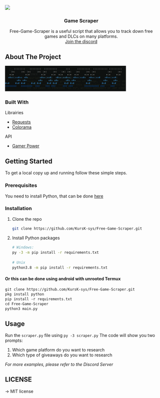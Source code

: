 <img src="https://img.shields.io/badge/Scraper-README-blue">
<h3 align="center">Game Scraper</h3>
<p align="center">
    Free-Game-Scraper is a useful script that allows you to track down free games and DLCs on many platforms.
    <br>
  <a href="https://discord.gg/DhdRXEU2Mg">Join the discord</a>

  
## About The Project
<img src="assets/example.png" alt="preview">

### Built With

Librairies 
* [Requests](https://github.com/psf/requests)
* [Colorama](https://pypi.org/project/colorama/)

API
* [Gamer Power](https://www.gamerpower.com/)

## Getting Started

To get a local copy up and running follow these simple steps.

### Prerequisites
You need to install Python, that can be done [here](https://www.python.org)
### Installation
1. Clone the repo
   ```sh
   git clone https://github.com/KursK-sys/Free-Game-Scraper.git
   ```
2. Install Python packages
   ```sh
   # Windows:
   py -3 -m pip install -r requirements.txt
   
   # Unix
   python3.8 -m pip install -r requirements.txt
   ```
   
#### Or this can be done using android with unrooted Termux
```
git clone https://github.com/KursK-sys/Free-Game-Scraper.git
pkg install python
pip install -r requirements.txt
cd Free-Game-Scraper
python3 main.py
```
## Usage

Run the `scraper.py` file using `py -3 scraper.py` 
The code will show you two prompts:
1. Which game platform do you want to research
2. Which type of giveaways do you want to research

_For more examples, please refer to the Discord Server_

  ## LICENSE
  -> MIT license

